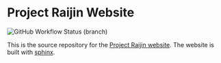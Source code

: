 # Project Raijin Website

![GitHub Workflow Status (branch)](https://img.shields.io/github/workflow/status/NCAR/projectraijin.github.io/deploy-site/main?logo=github&style=for-the-badge)

This is the source repository for the [Project Raijin website](https://raijin.ucar.edu).
The website is built with [sphinx](https://www.sphinx-doc.org/).
